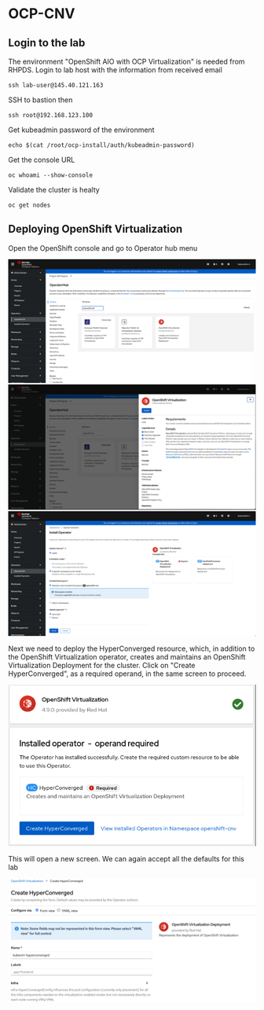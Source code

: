 # OCP-CNV

## Login to the lab

The environment "OpenShift AIO with OCP Virtualization" is needed from RHPDS.
Login to lab host with the information from received email

```
ssh lab-user@145.40.121.163
```

SSH to bastion then

```
ssh root@192.168.123.100
```

Get kubeadmin password of the environment

```
echo $(cat /root/ocp-install/auth/kubeadmin-password)
```

Get the console URL

```
oc whoami --show-console
```

Validate the cluster is healty

```
oc get nodes
```

## Deploying OpenShift Virtualization

Open the OpenShift console and go to Operator hub menu

![This is an image](images/1.png)
![This is an image](images/2.png)
![This is an image](images/3.png)

Next we need to deploy the HyperConverged resource, which, in addition to the OpenShift Virtualization operator, creates and maintains an OpenShift Virtualization Deployment for the cluster. Click on "Create HyperConverged", as a required operand, in the same screen to proceed.

![This is an image](images/4.png)

This will open a new screen. We can again accept all the defaults for this lab

![This is an image](images/5.png)

